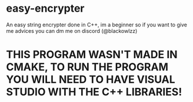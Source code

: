 # easy-encrypter

An easy string encrypter done in C++, im a beginner so if you want to give me advices you can dm me on discord (@blackowlzz) 


# THIS PROGRAM WASN'T MADE IN CMAKE, TO RUN THE PROGRAM YOU WILL NEED TO HAVE VISUAL STUDIO WITH THE C++ LIBRARIES!

